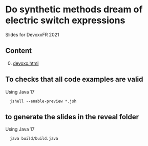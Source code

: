 # Do synthetic methods dream of electric switch expressions

Slides for DevoxxFR 2021

## Content
0. [devoxx.html](reveal/devoxx.html)

## To checks that all code examples are valid
Using Java 17
```
  jshell --enable-preview *.jsh
```

## to generate the slides in the reveal folder
Using Java 17
```
  java build/build.java
```
